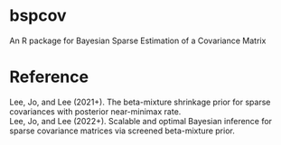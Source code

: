 # bspcov
An R package for Bayesian Sparse Estimation of a Covariance Matrix

# Reference
Lee, Jo, and Lee (2021+). The beta-mixture shrinkage prior for sparse covariances with posterior near-minimax rate.  
Lee, Jo, and Lee (2022+). Scalable and optimal Bayesian inference for sparse covariance matrices via screened beta-mixture prior.
